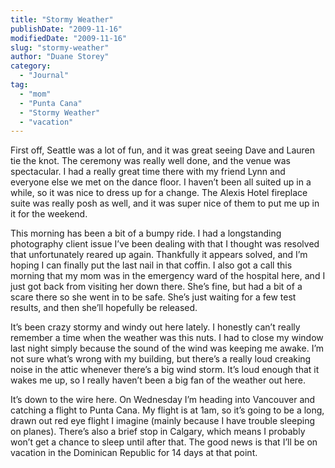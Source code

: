 ```yaml
---
title: "Stormy Weather"
publishDate: "2009-11-16"
modifiedDate: "2009-11-16"
slug: "stormy-weather"
author: "Duane Storey"
category:
  - "Journal"
tag:
  - "mom"
  - "Punta Cana"
  - "Stormy Weather"
  - "vacation"
---
```


First off, Seattle was a lot of fun, and it was great seeing Dave and Lauren tie the knot. The ceremony was really well done, and the venue was spectacular. I had a really great time there with my friend Lynn and everyone else we met on the dance floor. I haven’t been all suited up in a while, so it was nice to dress up for a change. The Alexis Hotel fireplace suite was really posh as well, and it was super nice of them to put me up in it for the weekend.

This morning has been a bit of a bumpy ride. I had a longstanding photography client issue I’ve been dealing with that I thought was resolved that unfortunately reared up again. Thankfully it appears solved, and I’m hoping I can finally put the last nail in that coffin. I also got a call this morning that my mom was in the emergency ward of the hospital here, and I just got back from visiting her down there. She’s fine, but had a bit of a scare there so she went in to be safe. She’s just waiting for a few test results, and then she’ll hopefully be released.

It’s been crazy stormy and windy out here lately. I honestly can’t really remember a time when the weather was this nuts. I had to close my window last night simply because the sound of the wind was keeping me awake. I’m not sure what’s wrong with my building, but there’s a really loud creaking noise in the attic whenever there’s a big wind storm. It’s loud enough that it wakes me up, so I really haven’t been a big fan of the weather out here.

It’s down to the wire here. On Wednesday I’m heading into Vancouver and catching a flight to Punta Cana. My flight is at 1am, so it’s going to be a long, drawn out red eye flight I imagine (mainly because I have trouble sleeping on planes). There’s also a brief stop in Calgary, which means I probably won’t get a chance to sleep until after that. The good news is that I’ll be on vacation in the Dominican Republic for 14 days at that point.
